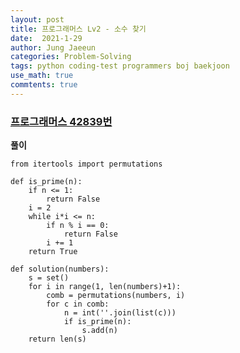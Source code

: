 ```yaml
---
layout: post
title: 프로그래머스 Lv2 - 소수 찾기
date:  2021-1-29
author: Jung Jaeeun
categories: Problem-Solving
tags: python coding-test programmers boj baekjoon
use_math: true
commtents: true
---
```


### [프로그래머스 42839번](https://programmers.co.kr/learn/courses/30/lessons/42839)

**풀이**

```python3
from itertools import permutations

def is_prime(n):
    if n <= 1:
        return False
    i = 2
    while i*i <= n:
        if n % i == 0:
            return False
        i += 1
    return True

def solution(numbers):
    s = set()
    for i in range(1, len(numbers)+1):
        comb = permutations(numbers, i)
        for c in comb:
            n = int(''.join(list(c)))
            if is_prime(n):
                s.add(n)
    return len(s)
```